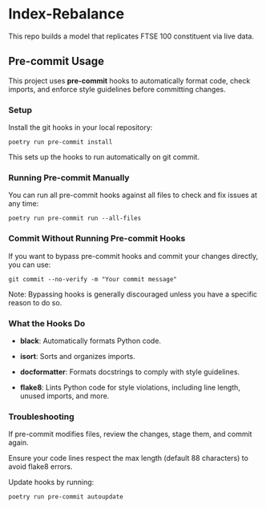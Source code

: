 # Index-Rebalance
This repo builds a model that replicates FTSE 100 constituent via live data.

## Pre-commit Usage

This project uses **pre-commit** hooks to automatically format code, check imports, and enforce style guidelines before committing changes.

### Setup
Install the git hooks in your local repository:
```
poetry run pre-commit install
```
This sets up the hooks to run automatically on git commit.

### Running Pre-commit Manually
You can run all pre-commit hooks against all files to check and fix issues at any time:
```
poetry run pre-commit run --all-files
```

### Commit Without Running Pre-commit Hooks
If you want to bypass pre-commit hooks and commit your changes directly, you can use:
```
git commit --no-verify -m "Your commit message"
```
Note: Bypassing hooks is generally discouraged unless you have a specific reason to do so.

### What the Hooks Do
- **black**: Automatically formats Python code.

- **isort**: Sorts and organizes imports.

- **docformatter**: Formats docstrings to comply with style guidelines.

- **flake8**: Lints Python code for style violations, including line length, unused imports, and more.

### Troubleshooting
If pre-commit modifies files, review the changes, stage them, and commit again.

Ensure your code lines respect the max length (default 88 characters) to avoid flake8 errors.

Update hooks by running:
```
poetry run pre-commit autoupdate
```